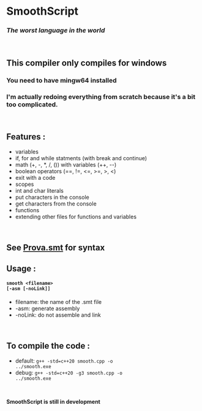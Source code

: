 # SmoothScript
### *The worst language in the world*

<br>

## This compiler only compiles for windows
### You need to have mingw64 installed

### I'm actually redoing everything from scratch because it's a bit too complicated.

<br>

## Features :
  - variables
  - if, for and while statments (with break and continue)
  - math (+, -, *, /, ()) with variables (++, --)
  - boolean operators (==, !=, <=, >=, >, <)
  - exit with a code
  - scopes
  - int and char literals
  - put characters in the console
  - get characters from the console
  - functions
  - extending other files for functions and variables

<br>

## See <a href="test/Prova.smt">Prova.smt</a> for syntax

## Usage :
#### <code>smooth \<filename\> [-asm [-noLink]]</code>
  - filename: the name of the .smt file
  - -asm: generate assembly
  - -noLink: do not assemble and link

<br>

## To compile the code :  
  - default: <code>g++ -std=c++20 smooth.cpp -o ../smooth.exe</code>
  - debug: <code>g++ -std=c++20 -g3 smooth.cpp -o ../smooth.exe</code>

<br>

**SmoothScript is still in development**
